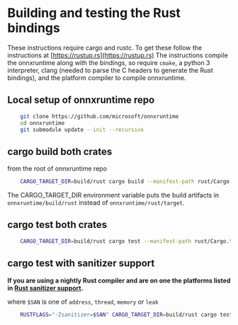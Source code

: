 # Building and testing the Rust bindings

These instructions require cargo and rustc.
To get these follow the instructions at [https://rustup.rs](https://rustup.rs)
The instructions compile the onnxruntime along with the bindings,
so require `cmake`, a python 3 interpreter, clang (needed to parse the C headers to generate the Rust bindings),
and the platform compiler to compile onnxruntime.

## Local setup of onnxruntime repo

```sh
    git clone https://github.com/microsoft/onnxruntime
    cd onnxruntime
    git submodule update --init --recursive
```

## cargo build both crates

from the root of onnxruntime repo

```sh
    CARGO_TARGET_DIR=build/rust cargo build --manifest-path rust/Cargo.toml
```

The CARGO_TARGET_DIR environment variable puts the build artifacts in `onnxruntime/build/rust`
instead of `onnxruntime/rust/target`.

## cargo test both crates

```sh
    CARGO_TARGET_DIR=build/rust cargo test --manifest-path rust/Cargo.toml --features model-fetching
```

## cargo test with sanitizer support

**If you are using a nightly Rust compiler and are on one the platforms listed in [Rust sanitizer support](https://doc.rust-lang.org/beta/unstable-book/compiler-flags/sanitizer.html).**

where `$SAN` is one of `address`, `thread`, `memory` or `leak`

```sh
    RUSTFLAGS="-Zsanitizer=$SAN" CARGO_TARGET_DIR=build/rust cargo test --manifest-path rust/Cargo.toml --features model-fetching --target <your target for example x86_64-unknown-linux-gnu> -Z build-std -- --test-threads=1
```
